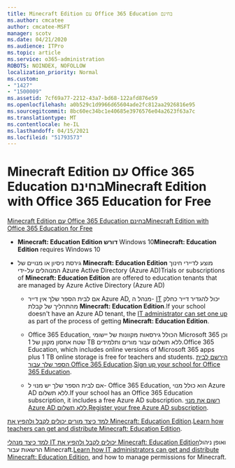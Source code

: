 ```yaml
---
title: Minecraft Edition עם Office 365 Education בחינם
ms.author: cmcatee
author: cmcatee-MSFT
manager: scotv
ms.date: 04/21/2020
ms.audience: ITPro
ms.topic: article
ms.service: o365-administration
ROBOTS: NOINDEX, NOFOLLOW
localization_priority: Normal
ms.custom:
- "1427"
- "1500009"
ms.assetid: 7cf69a77-2212-43a7-bd68-122afd876e59
ms.openlocfilehash: a0b529c1d9966d65604ade2fc812aa2926816e95
ms.sourcegitcommit: 8bc60ec34bc1e40685e3976576e04a2623f63a7c
ms.translationtype: MT
ms.contentlocale: he-IL
ms.lasthandoff: 04/15/2021
ms.locfileid: "51793573"
---
```

# <a name="minecraft-edition-with-office-365-education-for-free"></a><span data-ttu-id="940fc-102">Minecraft Edition עם Office 365 Education בחינם</span><span class="sxs-lookup"><span data-stu-id="940fc-102">Minecraft Edition with Office 365 Education for Free</span></span>

[<span data-ttu-id="940fc-103">Minecraft Edition עם Office 365 Education בחינם</span><span class="sxs-lookup"><span data-stu-id="940fc-103">Minecraft Edition with Office 365 Education for Free</span></span>](https://docs.microsoft.com/education/windows/get-minecraft-for-education)
  
- <span data-ttu-id="940fc-104">**Minecraft: Education Edition דורש** Windows 10</span><span class="sxs-lookup"><span data-stu-id="940fc-104">**Minecraft: Education Edition** requires Windows 10</span></span>

- <span data-ttu-id="940fc-105">גירסת ניסיון או מנויים של **Minecraft: Education Edition** מוצע לדיירי חינוך המנוהלים על-ידי Azure Active Directory (Azure AD)</span><span class="sxs-lookup"><span data-stu-id="940fc-105">Trials or subscriptions of **Minecraft: Education Edition** are offered to education tenants that are managed by Azure Active Directory (Azure AD)</span></span>

  - <span data-ttu-id="940fc-106">אם לבית הספר שלך אין דייר Azure AD, מנהל ה- [IT](https://docs.microsoft.com/education/windows/school-get-minecraft) יכול להגדיר דייר כחלק מהתהליך של קבלת **Minecraft: Education Edition**.</span><span class="sxs-lookup"><span data-stu-id="940fc-106">If your school doesn't have an Azure AD tenant, the [IT administrator can set one up](https://docs.microsoft.com/education/windows/school-get-minecraft) as part of the process of getting **Minecraft: Education Edition**.</span></span>

  - <span data-ttu-id="940fc-107">Office 365 Education, הכולל גירסאות מקוונות של יישומי Microsoft 365 וכן שטח אחסון מקוון של 1 TB ללא תשלום עבור מורים ותלמידים.</span><span class="sxs-lookup"><span data-stu-id="940fc-107">Office 365 Education, which includes online versions of Microsoft 365 apps plus 1 TB online storage is free for teachers and students.</span></span> <span data-ttu-id="940fc-108">[הירשם לבית הספר שלך עבור Office 365 Education](https://www.microsoft.com/education/products/office).</span><span class="sxs-lookup"><span data-stu-id="940fc-108">[Sign up your school for Office 365 Education](https://www.microsoft.com/education/products/office).</span></span>

  - <span data-ttu-id="940fc-109">אם לבית הספר שלך יש מנוי ל- Office 365 Education, הוא כולל מנוי Azure AD ללא תשלום.</span><span class="sxs-lookup"><span data-stu-id="940fc-109">If your school has an Office 365 Education subscription, it includes a free Azure AD subscription.</span></span> <span data-ttu-id="940fc-110">[רשום את מנוי Azure AD ללא תשלום.](https://msdn.microsoft.com/library/windows/hardware/mt703369%28v=vs.85%29.aspx)</span><span class="sxs-lookup"><span data-stu-id="940fc-110">[Register your free Azure AD subscription](https://msdn.microsoft.com/library/windows/hardware/mt703369%28v=vs.85%29.aspx).</span></span>

<span data-ttu-id="940fc-111">[למד כיצד מורים יכולים לקבל ולהפיץ את Minecraft: Education Edition](https://docs.microsoft.com/education/windows/teacher-get-minecraft).</span><span class="sxs-lookup"><span data-stu-id="940fc-111">[Learn how teachers can get and distribute Minecraft: Education Edition](https://docs.microsoft.com/education/windows/teacher-get-minecraft).</span></span>
  
<span data-ttu-id="940fc-112">[למד כיצד מנהלי IT יכולים לקבל ולהפיץ את Minecraft: Education Edition](https://docs.microsoft.com/education/windows/school-get-minecraft)ואופן ניהול הרשאות עבור Minecraft.</span><span class="sxs-lookup"><span data-stu-id="940fc-112">[Learn how IT administrators can get and distribute Minecraft: Education Edition](https://docs.microsoft.com/education/windows/school-get-minecraft), and how to manage permissions for Minecraft.</span></span>